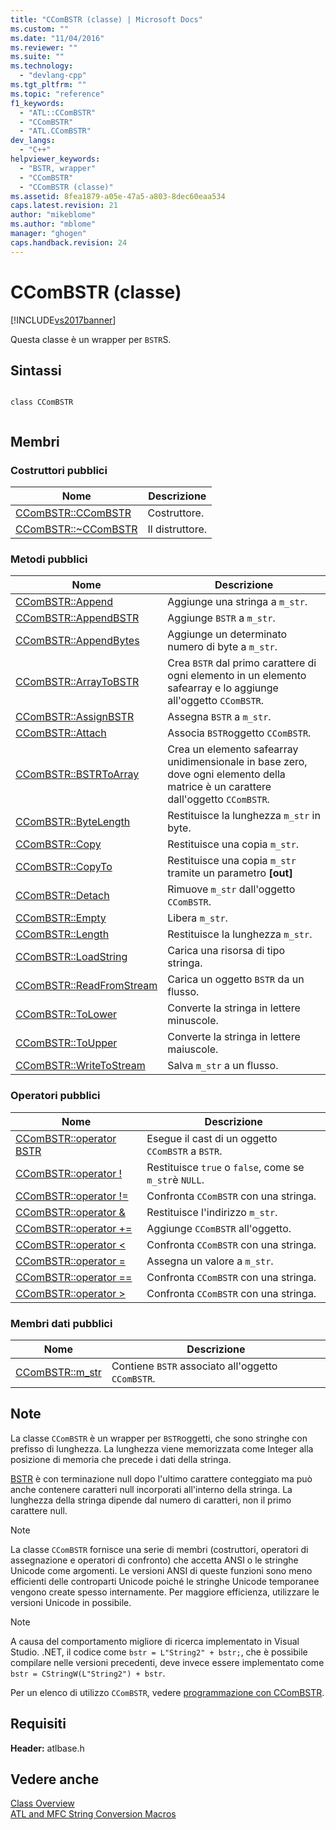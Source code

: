```yaml
---
title: "CComBSTR (classe) | Microsoft Docs"
ms.custom: ""
ms.date: "11/04/2016"
ms.reviewer: ""
ms.suite: ""
ms.technology: 
  - "devlang-cpp"
ms.tgt_pltfrm: ""
ms.topic: "reference"
f1_keywords: 
  - "ATL::CComBSTR"
  - "CComBSTR"
  - "ATL.CComBSTR"
dev_langs: 
  - "C++"
helpviewer_keywords: 
  - "BSTR, wrapper"
  - "CComBSTR"
  - "CComBSTR (classe)"
ms.assetid: 8fea1879-a05e-47a5-a803-8dec60eaa534
caps.latest.revision: 21
author: "mikeblome"
ms.author: "mblome"
manager: "ghogen"
caps.handback.revision: 24
---
```

# CComBSTR (classe)
[!INCLUDE[vs2017banner](../../assembler/inline/includes/vs2017banner.md)]

Questa classe è un wrapper per `BSTR`S.  
  
## Sintassi  
  
```  
  
class CComBSTR  
  
```  
  
## Membri  
  
### Costruttori pubblici  
  
|Nome|Descrizione|  
|----------|-----------------|  
|[CComBSTR::CComBSTR](../Topic/CComBSTR::CComBSTR.md)|Costruttore.|  
|[CComBSTR::~CComBSTR](../Topic/CComBSTR::~CComBSTR.md)|Il distruttore.|  
  
### Metodi pubblici  
  
|Nome|Descrizione|  
|----------|-----------------|  
|[CComBSTR::Append](../Topic/CComBSTR::Append.md)|Aggiunge una stringa a `m_str`.|  
|[CComBSTR::AppendBSTR](../Topic/CComBSTR::AppendBSTR.md)|Aggiunge `BSTR` a `m_str`.|  
|[CComBSTR::AppendBytes](../Topic/CComBSTR::AppendBytes.md)|Aggiunge un determinato numero di byte a `m_str`.|  
|[CComBSTR::ArrayToBSTR](../Topic/CComBSTR::ArrayToBSTR.md)|Crea `BSTR` dal primo carattere di ogni elemento in un elemento safearray e lo aggiunge all'oggetto `CComBSTR`.|  
|[CComBSTR::AssignBSTR](../Topic/CComBSTR::AssignBSTR.md)|Assegna `BSTR` a `m_str`.|  
|[CComBSTR::Attach](../Topic/CComBSTR::Attach.md)|Associa `BSTR`oggetto `CComBSTR`.|  
|[CComBSTR::BSTRToArray](../Topic/CComBSTR::BSTRToArray.md)|Crea un elemento safearray unidimensionale in base zero, dove ogni elemento della matrice è un carattere dall'oggetto `CComBSTR`.|  
|[CComBSTR::ByteLength](../Topic/CComBSTR::ByteLength.md)|Restituisce la lunghezza `m_str` in byte.|  
|[CComBSTR::Copy](../Topic/CComBSTR::Copy.md)|Restituisce una copia `m_str`.|  
|[CComBSTR::CopyTo](../Topic/CComBSTR::CopyTo.md)|Restituisce una copia `m_str` tramite un parametro **\[out\]**|  
|[CComBSTR::Detach](../Topic/CComBSTR::Detach.md)|Rimuove `m_str` dall'oggetto `CComBSTR`.|  
|[CComBSTR::Empty](../Topic/CComBSTR::Empty.md)|Libera `m_str`.|  
|[CComBSTR::Length](../Topic/CComBSTR::Length.md)|Restituisce la lunghezza `m_str`.|  
|[CComBSTR::LoadString](../Topic/CComBSTR::LoadString.md)|Carica una risorsa di tipo stringa.|  
|[CComBSTR::ReadFromStream](../Topic/CComBSTR::ReadFromStream.md)|Carica un oggetto `BSTR` da un flusso.|  
|[CComBSTR::ToLower](../Topic/CComBSTR::ToLower.md)|Converte la stringa in lettere minuscole.|  
|[CComBSTR::ToUpper](../Topic/CComBSTR::ToUpper.md)|Converte la stringa in lettere maiuscole.|  
|[CComBSTR::WriteToStream](../Topic/CComBSTR::WriteToStream.md)|Salva `m_str` a un flusso.|  
  
### Operatori pubblici  
  
|Nome|Descrizione|  
|----------|-----------------|  
|[CComBSTR::operator BSTR](../Topic/CComBSTR::operator%20BSTR.md)|Esegue il cast di un oggetto `CComBSTR` a `BSTR`.|  
|[CComBSTR::operator \!](../Topic/CComBSTR::operator%20!.md)|Restituisce `true` o `false`, come se `m_str`è `NULL`.|  
|[CComBSTR::operator \!\=](../Topic/CComBSTR::operator%20!=.md)|Confronta `CComBSTR` con una stringa.|  
|[CComBSTR::operator &](../Topic/CComBSTR::operator%20&.md)|Restituisce l'indirizzo `m_str`.|  
|[CComBSTR::operator \+\=](../Topic/CComBSTR::operator%20+=.md)|Aggiunge `CComBSTR` all'oggetto.|  
|[CComBSTR::operator \<](../Topic/CComBSTR::operator%20%3C.md)|Confronta `CComBSTR` con una stringa.|  
|[CComBSTR::operator \=](../Topic/CComBSTR::operator%20=.md)|Assegna un valore a `m_str`.|  
|[CComBSTR::operator \=\=](../Topic/CComBSTR::operator%20==.md)|Confronta `CComBSTR` con una stringa.|  
|[CComBSTR::operator \>](../Topic/CComBSTR::operator%20%3E.md)|Confronta `CComBSTR` con una stringa.|  
  
### Membri dati pubblici  
  
|Nome|Descrizione|  
|----------|-----------------|  
|[CComBSTR::m\_str](../Topic/CComBSTR::m_str.md)|Contiene `BSTR` associato all'oggetto `CComBSTR`.|  
  
## Note  
 La classe `CComBSTR` è un wrapper per `BSTR`oggetti, che sono stringhe con prefisso di lunghezza.  La lunghezza viene memorizzata come Integer alla posizione di memoria che precede i dati della stringa.  
  
 [BSTR](http://msdn.microsoft.com/it-it/1b2d7d2c-47af-4389-a6b6-b01b7e915228) è con terminazione null dopo l'ultimo carattere conteggiato ma può anche contenere caratteri null incorporati all'interno della stringa.  La lunghezza della stringa dipende dal numero di caratteri, non il primo carattere null.  
  
> [!NOTE]
>  La classe `CComBSTR` fornisce una serie di membri \(costruttori, operatori di assegnazione e operatori di confronto\) che accetta ANSI o le stringhe Unicode come argomenti.  Le versioni ANSI di queste funzioni sono meno efficienti delle controparti Unicode poiché le stringhe Unicode temporanee vengono create spesso internamente.  Per maggiore efficienza, utilizzare le versioni Unicode in possibile.  
  
> [!NOTE]
>  A causa del comportamento migliore di ricerca implementato in Visual Studio. .NET, il codice come `bstr = L"String2" + bstr;`, che è possibile compilare nelle versioni precedenti, deve invece essere implementato come `bstr = CStringW(L"String2") + bstr`.  
  
 Per un elenco di utilizzo `CComBSTR`, vedere [programmazione con CComBSTR](../../atl/programming-with-ccombstr-atl.md).  
  
## Requisiti  
 **Header:** atlbase.h  
  
## Vedere anche  
 [Class Overview](../../atl/atl-class-overview.md)   
 [ATL and MFC String Conversion Macros](../Topic/ATL%20and%20MFC%20String%20Conversion%20Macros.md)